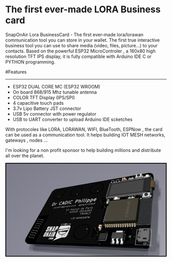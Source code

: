 # The first ever-made LORA Business card
SnapOnAir Lora BusinessCard - The first ever-made lora/lorawan communication tool you can store in your wallet.
The first true interactive business tool you can use to share media (video, files, picture...) to your contacts.
Based on the powerful ESP32 MicroControler , a 160x80 high resolution TFT IPS display, it is fully compatible with Arduino IDE 
C or PYTHON programming.


#Features
_________

* ESP32 DUAL CORE MC (ESP32 WROOM)
* On board 868/915 Mhz tunable antenna
* COLOR TFT Display (IPS/SPI)
* 4 capacitive touch pads
* 3.7v Lipo Battery JST connector
* USB 5v connector with power regulator
* USB to UART converter to upload Arduino IDE scketches


With protocoles like LORA, LORAWAN, WIFI, BlueTooth, ESPNow , the card can be used as a communication tool. 
It helps building IOT MESH networks, gateways , nodes ...

I'm looking for a non profit sponsor to help building millions and distribute all over the planet.

![LORA Business Card](/images/businesscard22.jpg?raw=true "SnapOnAir Lora Business Card")


